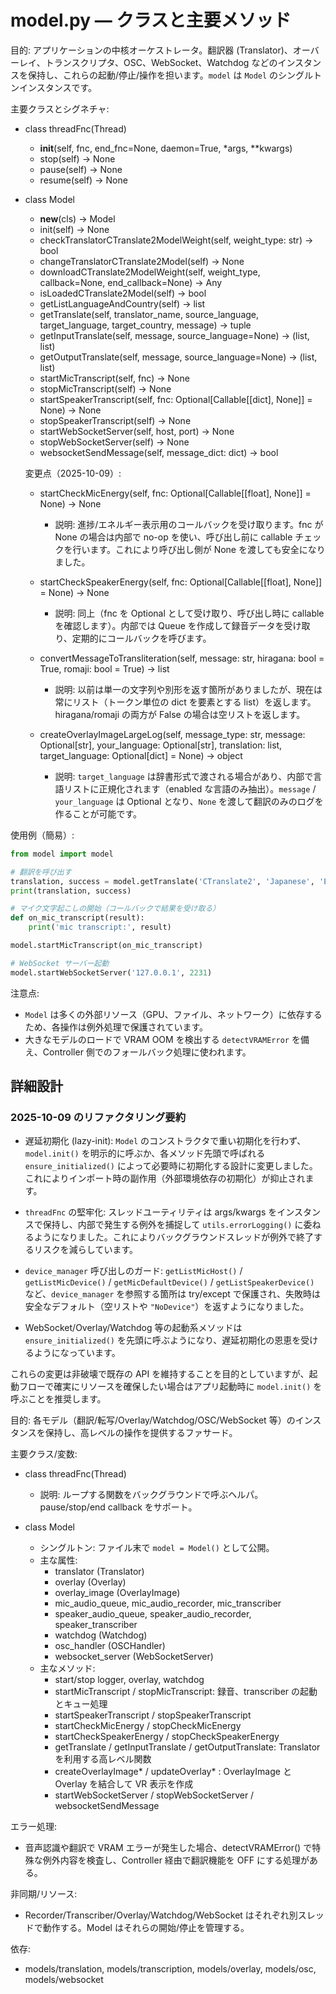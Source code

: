 # model.py — クラスと主要メソッド
目的: アプリケーションの中核オーケストレータ。翻訳器 (Translator)、オーバーレイ、トランスクリプタ、OSC、WebSocket、Watchdog などのインスタンスを保持し、これらの起動/停止/操作を担います。`model` は `Model` のシングルトンインスタンスです。

主要クラスとシグネチャ:
- class threadFnc(Thread)
  - __init__(self, fnc, end_fnc=None, daemon=True, *args, **kwargs)
  - stop(self) -> None
  - pause(self) -> None
  - resume(self) -> None

- class Model
  - __new__(cls) -> Model
  - init(self) -> None
  - checkTranslatorCTranslate2ModelWeight(self, weight_type: str) -> bool
  - changeTranslatorCTranslate2Model(self) -> None
  - downloadCTranslate2ModelWeight(self, weight_type, callback=None, end_callback=None) -> Any
  - isLoadedCTranslate2Model(self) -> bool
  - getListLanguageAndCountry(self) -> list
  - getTranslate(self, translator_name, source_language, target_language, target_country, message) -> tuple
  - getInputTranslate(self, message, source_language=None) -> (list, list)
  - getOutputTranslate(self, message, source_language=None) -> (list, list)
  - startMicTranscript(self, fnc) -> None
  - stopMicTranscript(self) -> None
  - startSpeakerTranscript(self, fnc: Optional[Callable[[dict], None]] = None) -> None
  - stopSpeakerTranscript(self) -> None
  - startWebSocketServer(self, host, port) -> None
  - stopWebSocketServer(self) -> None
  - websocketSendMessage(self, message_dict: dict) -> bool

  変更点（2025-10-09）:

  - startCheckMicEnergy(self, fnc: Optional[Callable[[float], None]] = None) -> None
    - 説明: 進捗/エネルギー表示用のコールバックを受け取ります。fnc が None の場合は内部で no-op を使い、呼び出し前に callable チェックを行います。これにより呼び出し側が None を渡しても安全になりました。

  - startCheckSpeakerEnergy(self, fnc: Optional[Callable[[float], None]] = None) -> None
    - 説明: 同上（fnc を Optional として受け取り、呼び出し時に callable を確認します）。内部では Queue を作成して録音データを受け取り、定期的にコールバックを呼びます。

  - convertMessageToTransliteration(self, message: str, hiragana: bool = True, romaji: bool = True) -> list
    - 説明: 以前は単一の文字列や別形を返す箇所がありましたが、現在は常にリスト（トークン単位の dict を要素とする list）を返します。hiragana/romaji の両方が False の場合は空リストを返します。

  - createOverlayImageLargeLog(self, message_type: str, message: Optional[str], your_language: Optional[str], translation: list, target_language: Optional[dict] = None) -> object
    - 説明: `target_language` は辞書形式で渡される場合があり、内部で言語リストに正規化されます（enabled な言語のみ抽出）。`message` / `your_language` は Optional となり、`None` を渡して翻訳のみのログを作ることが可能です。

使用例（簡易）:

```python
from model import model

# 翻訳を呼び出す
translation, success = model.getTranslate('CTranslate2', 'Japanese', 'English', 'United States', 'こんにちは')
print(translation, success)

# マイク文字起こしの開始（コールバックで結果を受け取る）
def on_mic_transcript(result):
    print('mic transcript:', result)

model.startMicTranscript(on_mic_transcript)

# WebSocket サーバー起動
model.startWebSocketServer('127.0.0.1', 2231)

```

注意点:
- `Model` は多くの外部リソース（GPU、ファイル、ネットワーク）に依存するため、各操作は例外処理で保護されています。
- 大きなモデルのロードで VRAM OOM を検出する `detectVRAMError` を備え、Controller 側でのフォールバック処理に使われます。

## 詳細設計

### 2025-10-09 のリファクタリング要約

- 遅延初期化 (lazy-init): `Model` のコンストラクタで重い初期化を行わず、`model.init()` を明示的に呼ぶか、各メソッド先頭で呼ばれる `ensure_initialized()` によって必要時に初期化する設計に変更しました。これによりインポート時の副作用（外部環境依存の初期化）が抑止されます。

- `threadFnc` の堅牢化: スレッドユーティリティは args/kwargs をインスタンスで保持し、内部で発生する例外を捕捉して `utils.errorLogging()` に委ねるようになりました。これによりバックグラウンドスレッドが例外で終了するリスクを減らしています。

- `device_manager` 呼び出しのガード: `getListMicHost()` / `getListMicDevice()` / `getMicDefaultDevice()` / `getListSpeakerDevice()` など、`device_manager` を参照する箇所は try/except で保護され、失敗時は安全なデフォルト（空リストや `"NoDevice"`）を返すようになりました。

- WebSocket/Overlay/Watchdog 等の起動系メソッドは `ensure_initialized()` を先頭に呼ぶようになり、遅延初期化の恩恵を受けるようになっています。

これらの変更は非破壊で既存の API を維持することを目的としていますが、起動フローで確実にリソースを確保したい場合はアプリ起動時に `model.init()` を呼ぶことを推奨します。


目的: 各モデル（翻訳/転写/Overlay/Watchdog/OSC/WebSocket 等）のインスタンスを保持し、高レベルの操作を提供するファサード。

主要クラス/変数:
- class threadFnc(Thread)
  - 説明: ループする関数をバックグラウンドで呼ぶヘルパ。pause/stop/end callback をサポート。

- class Model
  - シングルトン: ファイル末で `model = Model()` として公開。
  - 主な属性:
    - translator (Translator)
    - overlay (Overlay)
    - overlay_image (OverlayImage)
    - mic_audio_queue, mic_audio_recorder, mic_transcriber
    - speaker_audio_queue, speaker_audio_recorder, speaker_transcriber
    - watchdog (Watchdog)
    - osc_handler (OSCHandler)
    - websocket_server (WebSocketServer)
  - 主なメソッド:
    - start/stop logger, overlay, watchdog
    - startMicTranscript / stopMicTranscript: 録音、transcriber の起動とキュー処理
    - startSpeakerTranscript / stopSpeakerTranscript
    - startCheckMicEnergy / stopCheckMicEnergy
    - startCheckSpeakerEnergy / stopCheckSpeakerEnergy
    - getTranslate / getInputTranslate / getOutputTranslate: Translator を利用する高レベル関数
    - createOverlayImage* / updateOverlay* : OverlayImage と Overlay を結合して VR 表示を作成
    - startWebSocketServer / stopWebSocketServer / websocketSendMessage

エラー処理:
- 音声認識や翻訳で VRAM エラーが発生した場合、detectVRAMError() で特殊な例外内容を検査し、Controller 経由で翻訳機能を OFF にする処理がある。

非同期/リソース:
- Recorder/Transcriber/Overlay/Watchdog/WebSocket はそれぞれ別スレッドで動作する。Model はそれらの開始/停止を管理する。

依存:
- models/translation, models/transcription, models/overlay, models/osc, models/websocket

